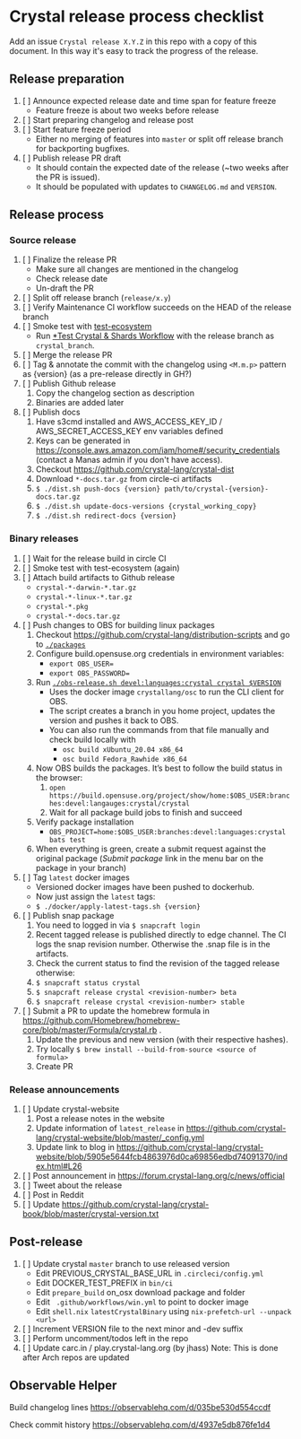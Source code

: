 # Crystal release process checklist

Add an issue `Crystal release X.Y.Z` in this repo with a copy of this document. In this way it's easy to track the progress of the release.

## Release preparation

1. [ ] Announce expected release date and time span for feature freeze
   * Feature freeze is about two weeks before release
2. [ ] Start preparing changelog and release post
3. [ ] Start feature freeze period
   * Either no merging of features into `master` or split off release branch for backporting bugfixes.
4. [ ] Publish release PR draft
   * It should contain the expected date of the release (~two weeks after the PR is issued).
   * It should be populated with updates to `CHANGELOG.md` and `VERSION`.

## Release process

### Source release

1. [ ] Finalize the release PR
   * Make sure all changes are mentioned in the changelog
   * Check release date
   * Un-draft the PR
2. [ ] Split off release branch (`release/x.y`)
3. [ ] Verify Maintenance CI workflow succeeds on the HEAD of the release branch
4. [ ] Smoke test with [test-ecosystem](https://github.com/crystal-lang/test-ecosystem)
   * Run [*Test Crystal & Shards Workflow](https://github.com/crystal-lang/test-ecosystem/actions/workflows/test-crystal-shards.yml) with the release branch as `crystal_branch`.
5. [ ] Merge the release PR
6. [ ] Tag & annotate the commit with the changelog using `<M.m.p>` pattern as {version} (as a pre-release directly in GH?)
7. [ ] Publish Github release
   1. Copy the changelog section as description
   1. Binaries are added later
8. [ ] Publish docs
   1. Have s3cmd installed and AWS_ACCESS_KEY_ID / AWS_SECRET_ACCESS_KEY env variables defined
   1. Keys can be generated in https://console.aws.amazon.com/iam/home#/security_credentials (contact a Manas admin if you don't have access).
   1. Checkout https://github.com/crystal-lang/crystal-dist
   1. Download `*-docs.tar.gz` from circle-ci artifacts
   1. `$ ./dist.sh push-docs {version} path/to/crystal-{version}-docs.tar.gz`
   1. `$ ./dist.sh update-docs-versions {crystal_working_copy}`
   1. `$ ./dist.sh redirect-docs {version}`

### Binary releases

1. [ ] Wait for the release build in circle CI
2. [ ] Smoke test with test-ecosystem (again)
3. [ ] Attach build artifacts to Github release
   * `crystal-*-darwin-*.tar.gz`
   * `crystal-*-linux-*.tar.gz`
   * `crystal-*.pkg`
   * `crystal-*-docs.tar.gz`
4. [ ] Push changes to OBS for building linux packages
   1. Checkout https://github.com/crystal-lang/distribution-scripts and go to [`./packages`](../packages)
   2. Configure build.opensuse.org credentials in environment variables:
      * `export OBS_USER=`
      * `export OBS_PASSWORD=`
   3. Run [`./obs-release.sh devel:languages:crystal crystal $VERSION`](../packages/obs-release.sh)
      * Uses the docker image `crystallang/osc` to run the CLI client for OBS.
      * The script creates a branch in you home project, updates the version and pushes it back to OBS.
      * You can also run the commands from that file manually and check build locally with
         * `osc build xUbuntu_20.04 x86_64`
         * `osc build Fedora_Rawhide x86_64`
   4. Now OBS builds the packages. It’s best to follow the build status in the browser:
      1. `open https://build.opensuse.org/project/show/home:$OBS_USER:branches:devel:langauges:crystal/crystal`
      1. Wait for all package build jobs to finish and succeed
   5. Verify package installation
      * `OBS_PROJECT=home:$OBS_USER:branches:devel:languages:crystal bats test`
   6. When everything is green, create a submit request against the original package (*Submit package* link in the menu bar on the package in your branch)
5. [ ] Tag `latest` docker images
   * Versioned docker images have been pushed to dockerhub.
   * Now just assign the `latest` tags:
   * `$ ./docker/apply-latest-tags.sh {version}`
6. [ ] Publish snap package
   1. You need to logged in via `$ snapcraft login`
   1. Recent tagged release is published directly to edge channel. The CI logs the snap revision number. Otherwise the .snap file is in the artifacts.
   1. Check the current status to find the revision of the tagged release otherwise:
   1. `$ snapcraft status crystal`
   1. `$ snapcraft release crystal <revision-number> beta`
   1. `$ snapcraft release crystal <revision-number> stable`
7. [ ] Submit a PR to update the homebrew formula in https://github.com/Homebrew/homebrew-core/blob/master/Formula/crystal.rb .
   1. Update the previous and new version (with their respective hashes).
   1. Try locally `$ brew install --build-from-source <source of formula>`
   1. Create PR

### Release announcements
1. [ ] Update crystal-website
   1. Post a release notes in the website
   1. Update information of `latest_release` in https://github.com/crystal-lang/crystal-website/blob/master/_config.yml
   1. Update link to blog in https://github.com/crystal-lang/crystal-website/blob/5905e5644fcb4863976d0ca69856edbd74091370/index.html#L26
2. [ ] Post announcement in https://forum.crystal-lang.org/c/news/official
3. [ ] Tweet about the release
4. [ ] Post in Reddit
5. [ ] Update https://github.com/crystal-lang/crystal-book/blob/master/crystal-version.txt

## Post-release
1. [ ] Update crystal `master` branch to use released version
   * Edit PREVIOUS_CRYSTAL_BASE_URL in `.circleci/config.yml`
   * Edit DOCKER_TEST_PREFIX in `bin/ci`
   * Edit `prepare_build` on_osx download package and folder
   * Edit ` .github/workflows/win.yml` to point to docker image
   * Edit `shell.nix` `latestCrystalBinary` using  `nix-prefetch-url --unpack <url>`
2. [ ] Increment VERSION file to the next minor and -dev suffix
3. [ ] Perform uncomment/todos left in the repo
4. [ ] Update carc.in / play.crystal-lang.org (by jhass)
    Note: This is done after Arch repos are updated

## Observable Helper

Build changelog lines
https://observablehq.com/d/035be530d554ccdf

Check commit history
https://observablehq.com/d/4937e5db876fe1d4
